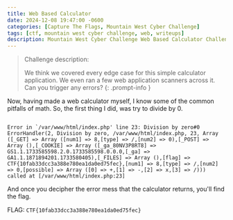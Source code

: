 ```yaml
---
title: Web Based Calculator
date: 2024-12-08 19:47:00 -0600
categories: [Capture The Flags, Mountain West Cyber Challenge]
tags: [ctf, mountain west cyber challenge, web, writeups]
description: Mountain West Cyber Challenge Web Based Calculator Challenge
---
```


> Challenge description:
>
> We think we covered every edge case for this simple calculator application. We even ran a few web application scanners across it. Can you trigger any errors?
{: .prompt-info }

Now, having made a web calculator myself, I know some of the common pitfalls of math. So, the first thing I did, was try to divide by 0.  

```terminal

Error in `/var/www/html/index.php' line 23: Division by zero#0  ErrorHandler(2, Division by zero, /var/www/html/index.php, 23, Array ([_GET] => Array ([num1] => 8,[type] => /,[num2] => 0),[_POST] => Array (),[_COOKIE] => Array ([_ga_80NV3P8RT8] => GS1.1.1733585598.2.0.1733585598.0.0.0,[_ga] => GA1.1.1871894201.1733580405),[_FILES] => Array (),[flag] => CTF{10fab33dcc3a388e780ea1da0ed75fec},[num1] => 8,[type] => /,[num2] => 0,[possible] => Array ([0] => +,[1] => -,[2] => x,[3] => /))) called at [/var/www/html/index.php:23]

```

And once you decipher the error mess that the calculator returns, you'll find the flag.

FLAG: `CTF{10fab33dcc3a388e780ea1da0ed75fec}`
